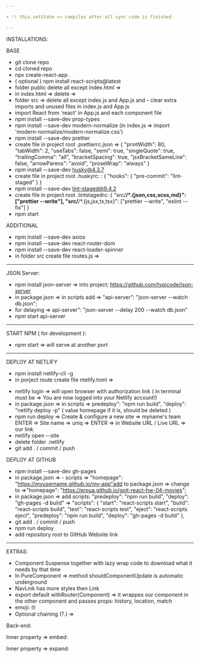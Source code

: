```yaml
---

- !! this.setState => compiles after all sync code is finished

---
```


INSTALLATIONS:

BASE

- git clone repo
- cd cloned repo
- npx create-react-app .
- ( optional ) npm install react-scripts@latest
- folder public delete all except index.html =>
- in index.html => delete =>
  <link rel="manifest" href="%PUBLIC_URL%/manifest.json" />
- folder src => delete all except index.js and App.js and - clear extra imports
  and unused files in index.js and App.js
- import React from 'react' in App.js and each component file
- npm install --save-dev prop-types
- npm install --save-dev modern-normalize (in index.js => import
  'modern-normalize/modern-normalize.css')
- npm install --save-dev prettier
- create file in project root .prettierrc.json => { "printWidth": 80,
  "tabWidth": 2, "useTabs": false, "semi": true, "singleQuote": true,
  "trailingComma": "all", "bracketSpacing": true, "jsxBracketSameLine": false,
  "arrowParens": "avoid", "proseWrap": "always" }
- npm install --save-dev husky@4.3.7
- create file in project root .huskyrc: : { "hooks": { "pre-commit":
  "lint-staged" } }
- npm install --save-dev lint-staged@9.4.2
- create file in project root .lintstagedrc: { "src/**/\*.{json,css,scss,md}":
  ["prettier --write"], "src/**/\*.{js,jsx,ts,tsx}": ["prettier --write",
  "eslint --fix"] }
- npm start

ADDITIONAL

- npm install --save-dev axios
- npm install --save-dev react-router-dom
- npm install --save-dev react-loader-spinner
- in folder src create file routes.js =>
<!--
export default {
  HOME_PAGE: '/',
  MOVIES_PAGE: '/movies',
  MOVIE_DETAILS_PAGE: '/movies/:movieId',
  CASTS: '/movies/:movieId/cast',
  REVIEWS: '/movies/:movieId/reviews',
};
-->

---

JSON Server:

- npm install json-server => into project;
  https://github.com/typicode/json-server
- in package.json => in scripts add => "api-server": "json-server --watch
  db.json";
- for delaying => api-server": "json-server --delay 200 --watch db.json"
- npm start api-server

---

START NPM ( for development ):

- npm start => will serve at another port

---

DEPLOY AT NETLIFY

- npm install netlify-cli -g
- in porject route create file ntelify.toml =>
<!-- 
[build]
publish= "build" >>> for production build

[[redirects]] from="/\*" to="/index.html" status = 200 >>> for single web app
hosting -->

- netlify login => will open browser with authorization link ( in terminal must
  be => You are now logged into your Netlify account!)
- in package.json => in scripts => predeploy": "npm run build", "deploy":
  "netlify deploy -p" ( value homepage if it is, should be deleted )
- npm run deploy => Create & configure a new site => myname's team ENTER => Site
  name => uniq => ENTER => in Website URL / Live URL => our link
- netlify open --site
- delete folder .netlify
- git add . / commit / push

DEPLOY AT GITHUB

- npm install --save-dev gh-pages
- in package.json => - scripts => "homepage":
  "https://myusername.github.io/my-app"add to package.json => change to
  =>"homepage": "https://erpua.github.io/goit-react-hw-04-movies";
- in package.json => add scripts: "predeploy": "npm run build", "deploy":
  "gh-pages -d build" => "scripts": { "start": "react-scripts start", "build":
  "react-scripts build", "test": "react-scripts test", "eject": "react-scripts
  eject", "predeploy": "npm run build", "deploy": "gh-pages -d build" },
- git add . / commit / push
- npm run deploy
- add repository root to GitHub Website link

---

EXTRAS:

- Component Suspense together with lazy wrap code to download what it needs by
  that time
- In PureComponent => method shouldComponentUpdate is automatic underground
- NavLink has more styles then Link
- export default withRouter(Component) => it wrappes our component in the other
  component and passes props: history, location, match
- emoji: <span role="img" aria-label="face emoji"> 🤓 </span>
- Optional chaining (?.) =>
<!-- {
   const adventurer = { 
  name: 'Alice', 
  cat: { name:
  'Dinah', }, 
  }; console.log('object adventurer=> ', adventurer);

const dogName = adventurer.dog?.name; console.log('const dogName =
adventurer.dog?.name =>', dogName); // expected output: undefined

console.log( 'adventurer.dog?.name || does not exist =>', adventurer.dog?.name
|| 'this value " name " of property dog - does not exist', ); // expected
output: undefined

console.log( 'adventurer.someNonExistentMethod?.() =>',
adventurer.someNonExistentMethod?.(), ); // expected output: undefined } -->

Back-end:

Inner property => embed:

<!-- - => localhost:4040/authors => will receive authors -->
<!-- - => localhost:4040/authors?_embed=books => will receive each author with his books -->
<!-- - => localhost:4040/authors/2?_embed=books => will receive author with id=2 and all his books -->

Inner property => expand:

<!-- - => localhost:4040/books/2?_expand=author => will receive all books and each has its' author -->
